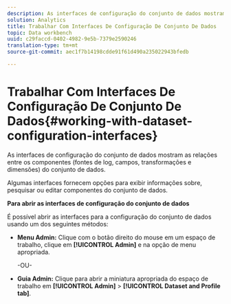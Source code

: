 ```yaml
---
description: As interfaces de configuração do conjunto de dados mostram as relações entre os componentes (fontes de log, campos, transformações e dimensões) do conjunto de dados.
solution: Analytics
title: Trabalhar Com Interfaces De Configuração De Conjunto De Dados
topic: Data workbench
uuid: c29faccd-0402-4982-9e5b-7379e2590246
translation-type: tm+mt
source-git-commit: aec1f7b14198cdde91f61d490a235022943bfedb

---
```



# Trabalhar Com Interfaces De Configuração De Conjunto De Dados{#working-with-dataset-configuration-interfaces}

As interfaces de configuração do conjunto de dados mostram as relações entre os componentes (fontes de log, campos, transformações e dimensões) do conjunto de dados.

Algumas interfaces fornecem opções para exibir informações sobre, pesquisar ou editar componentes do conjunto de dados.

**Para abrir as interfaces de configuração do conjunto de dados**

É possível abrir as interfaces para a configuração do conjunto de dados usando um dos seguintes métodos:

* **Menu Admin:** Clique com o botão direito do mouse em um espaço de trabalho, clique em **[!UICONTROL Admin]** e na opção de menu apropriada.

   -OU-

* **Guia Admin:** Clique para abrir a miniatura apropriada do espaço de trabalho em **[!UICONTROL Admin]** > **[!UICONTROL Dataset and Profile tab]**.

